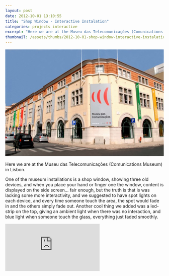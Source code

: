 ```yaml
---
layout: post
date: 2012-10-01 13:10:55
title: "Shop Window - Interactive Instalation"
categories: projects interactive
excerpt: "Here we are at the Museu das Telecomunicações (Comunications Museum) in Lisbon."
thumbnail: /assets/thumbs/2012-10-01-shop-window-interactive-instalation-1.jpg
---
```


<img class="postimage" src="/assets/images/2012-10-01-shop-window-interactive-instalation-1.jpg"/>

Here we are at the Museu das Telecomunicações (Comunications Museum) in Lisbon.

One of the museum installations is a shop window, showing three old devices, and when you place your hand or finger one the window, content is displayed on the side screen... fair enough, but the truth is that is was lacking some more interactivity, and we suggested to have spot lights on each device, and every time someone touch the area, the spot would fade in and the others simply fade out. Another cool thing we added was a led-strip on the top, giving an ambient light when there was no interaction, and blue light when someone touch the glass, everything just faded smoothly.

<div class="video-container"><iframe src="http://www.youtube.com/embed/_qFJB3ZZrPs" frameborder="0" allowfullscreen></iframe></div>
